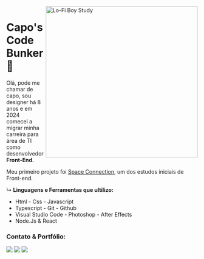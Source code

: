 <img src="https://i.imgur.com/vCLjSvI.png" min-width="400px" max-width="400px" width="400px" align="right" alt="Lo-Fi Boy Study">




# Capo's Code Bunker 👋
<p align="left"> Olá, pode me chamar de  capo, sou designer há 8 anos e em 2024 </br>
comecei a migrar minha carreira
para área de TI como desenvolvedor <strong>Front-End.</strong> 

<p>Meu primeiro projeto foi <a href="https://space-connection-website.vercel.app">Space Connection</a>, um dos estudos iniciais de Front-end. </br>

↳ <strong>Linguagens e Ferramentas que ultilizo:</strong></br>
<ul>
<li>Html - Css - Javascript </li>
<li>Typescript - Git - Github </li>
<li>Visual Studio Code - Photoshop - After Effects</li>
<li>Node.Js & React  </li>
</ul>




### Contato & Portfólio:

<p align="left">

<a href="mailto:theoldmatsu@gmail.com" alt="Gmail">
<img src="https://img.shields.io/badge/Gmail-D14836?style=for-the-badge&logo=gmail&logoColor=white" /></a> 
<a href="https://portfolioproject-blush.vercel.app" alt="Portfólio">
<img src="https://img.shields.io/badge/website-000000?style=for-the-badge&logo=About.me&logoColor=white" /></a> 
<a href="https://www.linkedin.com/in/vitor-capodeferro-2825a9217/" alt="Linkedin">
<img src="https://img.shields.io/badge/LinkedIn-0077B5?style=for-the-badge&logo=linkedin&logoColor=white" /></a> 









